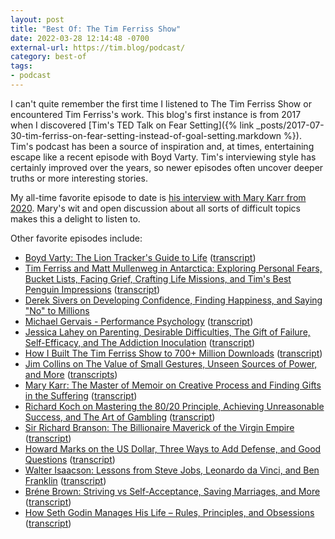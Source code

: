 ```yaml
---
layout: post
title: "Best Of: The Tim Ferriss Show"
date: 2022-03-28 12:14:48 -0700
external-url: https://tim.blog/podcast/
category: best-of
tags:
- podcast
---
```


I can't quite remember the first time I listened to The Tim Ferriss Show or
encountered Tim Ferriss's work. This blog's first instance is from 2017
when I discovered [Tim's TED Talk on Fear Setting]({% link _posts/2017-07-30-tim-ferriss-on-fear-setting-instead-of-goal-setting.markdown %}).
Tim's podcast has been a source of inspiration and, at times, entertaining
escape like a recent episode with Boyd Varty. Tim's interviewing style has
certainly improved over the years, so newer episodes often uncover deeper
truths or more interesting stories.

My all-time favorite episode to date is [his interview with Mary Karr from
2020](https://tim.blog/2020/11/11/mary-karr/). Mary's wit and open
discussion about all sorts of difficult topics makes this a delight to
listen to.

Other favorite episodes include:

- [Boyd Varty: The Lion Tracker's Guide to Life](https://tim.blog/2022/02/15/boyd-varty/) ([transcript](https://web.archive.org/web/20220228235133/https://tim.blog/2022/02/18/boyd-varty-transcript/))
- [Tim Ferriss and Matt Mullenweg in Antarctica: Exploring Personal Fears, Bucket Lists, Facing Grief, Crafting Life Missions, and Tim's Best Penguin Impressions](https://web.archive.org/web/20220314150623/https://tim.blog/2022/03/09/matt-mullenweg-antarctica/) ([transcript](https://web.archive.org/web/20220415151332/https://tim.blog/2022/03/12/matt-mullenweg-antarctica-transcript/))
- [Derek Sivers on Developing Confidence, Finding Happiness, and Saying "No" to Millions](https://web.archive.org/web/20220409221918/https://tim.blog/2015/12/14/derek-sivers-on-developing-confidence-finding-happiness-and-saying-no-to-millions/)
- [Michael Gervais - Performance Psychology](https://web.archive.org/web/20220228234910/https://tim.blog/2022/01/14/michael-gervais-2/) ([transcript](https://tim.blog/2022/01/17/michael-gervais-2-transcript/))
- [Jessica Lahey on Parenting, Desirable Difficulties, The Gift of Failure, Self-Efficacy, and The Addiction Inoculation](https://tim.blog/2021/12/08/jessica-lahey/) ([transcript](https://tim.blog/2021/12/11/jessica-lahey-transcript/))
- [How I Built The Tim Ferriss Show to 700+ Million Downloads](https://tim.blog/2021/10/14/how-i-built-the-tim-ferriss-show-podcast/) ([transcript](https://tim.blog/2021/10/18/how-i-built-the-tim-ferriss-show-podcast-transcript/))
- [Jim Collins on The Value of Small Gestures, Unseen Sources of Power, and More](https://tim.blog/2020/11/30/jim-collins-returns/) ([transcripts](https://tim.blog/2020/12/04/jim-collins-returns-transcript/))
- [Mary Karr: The Master of Memoir on Creative Process and Finding Gifts in the Suffering](https://tim.blog/2020/11/11/mary-karr/) ([transcript](https://tim.blog/2020/11/12/mary-karr-transcript/))
- [Richard Koch on Mastering the 80/20 Principle, Achieving Unreasonable Success, and The Art of Gambling](https://tim.blog/2020/09/22/richard-koch/) ([transcript](https://tim.blog/2020/09/29/richard-koch-transcript/))
- [Sir Richard Branson: The Billionaire Maverick of the Virgin Empire](https://tim.blog/2017/10/09/richard-branson/) ([transcript](https://tim.blog/2018/02/02/the-tim-ferriss-show-transcripts-sir-richard-branson/))
- [Howard Marks on the US Dollar, Three Ways to Add Defense, and Good Questions](https://tim.blog/2020/05/11/howard-marks-2/) ([transcript](https://tim.blog/2020/05/18/howard-marks-2-transcript/))
- [Walter Isaacson: Lessons from Steve Jobs, Leonardo da Vinci, and Ben Franklin](https://tim.blog/2017/10/14/walter-isaacson/) ([transcript](https://tim.blog/2018/02/02/the-tim-ferriss-show-transcripts-walter-isaacson/))
- [Bréne Brown: Striving vs Self-Acceptance, Saving Marriages, and More](https://tim.blog/2020/02/06/brene-brown-striving-self-acceptance-saving-marriages/) ([transcript](https://tim.blog/2020/03/13/brene-brown-transcript-409/))
- [How Seth Godin Manages His Life – Rules, Principles, and Obsessions](https://tim.blog/2016/02/10/seth-godin/) ([transcript](https://tim.blog/wp-content/uploads/2018/09/138-seth-godin.pdf))
